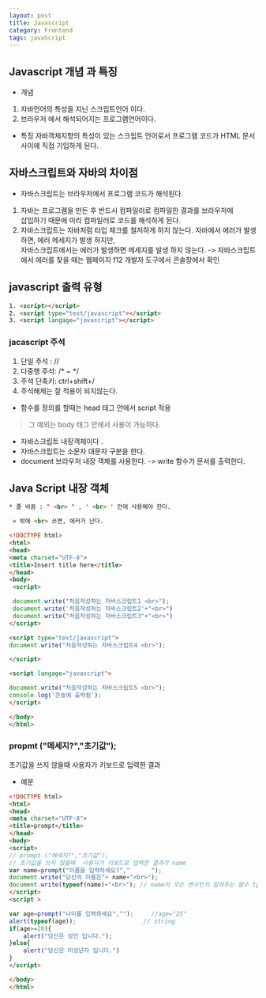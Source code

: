 ```yaml
---
layout: post
title: Javascript
category: Frontend
tags: javaScript
---
```

## Javascript 개념 과 특징
* 개념 
1. 자바언어의 특성을 지닌 스크립트언어 이다.  
2. 브라우저 에서 해석되어지는 프로그램언어이다.  
* 특징
자바객체지향의 특성이 있는 스크립트 언어로서 프로그램 코드가 
HTML 문서 사이에 직접 기입하게 된다.

## 자바스크립트와 자바의 차이점

* 자바스크립트는 브라우저에서 프로그램 코드가 해석된다.
1. 자바는 프로그램을 만든 후 반드시 컴파일러로 컴파일한 결과를 브라우저에  
삽입하기 때문에 미리 컴파일러로 코드를 해석하게 된다.
2. 자바스크립트는 자바처럼 타입 체크를 철저하게 하지 않는다.
  자바에서 에러가 발생하면, 에러 메세지가 발생 하지만,  
  자바스크립트에서는 에러가 발생하면 메세지를 발생 하지 않는다.
  -> 자바스크립트에서 에러를 찾을 때는 웹페이지 f12 개발자 도구에서   콘솔창에서 확인 

## javascript 출력 유형

`````html
1. <script></script>
2. <script type="text/javascript"></script>
3. <script langage="javascript"></script>
``````
### jacascript 주석
1. 단일 주석 : //  
2. 다중행 주석: /*  ~  */   
3. 주석 단축키: ctrl+shift+/  
4. 주석해제는 잘 적용이 되지않는다.   

* 함수를 정의를 할때는 head 태그 안에서 script 적용  
> 그 예외는 body 태그 안에서 사용이 가능하다.   
*  자바스크립트 내장객체이다  . 
* 자바스크립트는 소문자 대문자 구분을 한다.  
* document  브라우저 내장 객체를 사용한다. 
-> write 함수가 문서를 출력한다. 
## Java Script 내장 객체 







```html
* 줄 바꿈 : " <br> " , ' <br> ' 안에 사용해야 한다. 
````  
`````html
 > 밖에 <br> 쓰면, 에러가 난다.   
``````
````html
<!DOCTYPE html>
<html>
<head>
<meta charset="UTF-8">
<title>Insert title here</title>
</head>
<body>
 <script>

 document.write("처음작성하는 자바스크립트1 <br>");
 document.write('처음작성하는 자바스크립트2'+"<br>")
 document.write("처음작성하는 자바스크립트3"+"<br>")
</script>

<script type="text/javascript">
document.write("처음작성하는 자바스크립트4 <br>");

</script>

<script langage="javascript">

document.write("처음작성하는 자바스크립트5 <br>");
console.log('콘솔에 출력됨');
</script>

</body>
</html>
```````
### propmt ("메세지?","초기값");
초기값을 쓰지 않을때 사용자가 키보드로 입력한 결과

* 예문 

````html
<!DOCTYPE html>
<html>
<head>
<meta charset="UTF-8">
<title>prompt</title>
</head>
<body>
<script>
// prompt ("메세지?","초기값");
// 초기값을 쓰지 않을때  사용자가 키보드로 입력한 결과가 name 
var name=prompt("이름을 입력하세요?","      ");
document.write("당신의 이름은"+ name+"<br>");
document.write(typeof(name)+"<br>"); // name이 무슨 변수인지 알려주는 함수 typeof()
</script>
<script >

var age=prompt("나이를 입력하세요","");     //age="25"
alert(typeof(age));                   // string
if(age>=20){
	alert("당신은 성인 입니다.");   
}else{
	alert("당신은 미성년자 입니다.")
}
</script>

</body>
</html>
```````








